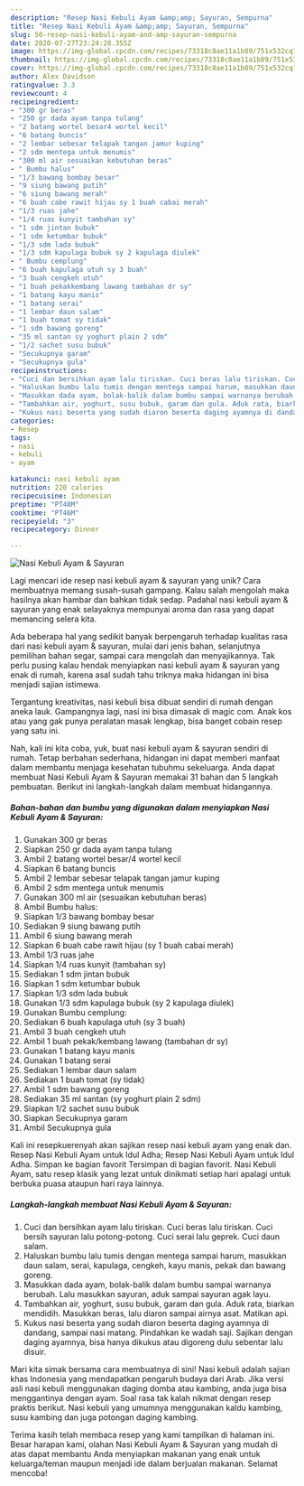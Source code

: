 ```yaml
---
description: "Resep Nasi Kebuli Ayam &amp;amp; Sayuran, Sempurna"
title: "Resep Nasi Kebuli Ayam &amp;amp; Sayuran, Sempurna"
slug: 50-resep-nasi-kebuli-ayam-and-amp-sayuran-sempurna
date: 2020-07-27T23:24:28.355Z
image: https://img-global.cpcdn.com/recipes/73318c8ae11a1b89/751x532cq70/nasi-kebuli-ayam-sayuran-foto-resep-utama.jpg
thumbnail: https://img-global.cpcdn.com/recipes/73318c8ae11a1b89/751x532cq70/nasi-kebuli-ayam-sayuran-foto-resep-utama.jpg
cover: https://img-global.cpcdn.com/recipes/73318c8ae11a1b89/751x532cq70/nasi-kebuli-ayam-sayuran-foto-resep-utama.jpg
author: Alex Davidson
ratingvalue: 3.3
reviewcount: 4
recipeingredient:
- "300 gr beras"
- "250 gr dada ayam tanpa tulang"
- "2 batang wortel besar4 wortel kecil"
- "6 batang buncis"
- "2 lembar sebesar telapak tangan jamur kuping"
- "2 sdm mentega untuk menumis"
- "300 ml air sesuaikan kebutuhan beras"
- " Bumbu halus"
- "1/3 bawang bombay besar"
- "9 siung bawang putih"
- "6 siung bawang merah"
- "6 buah cabe rawit hijau sy 1 buah cabai merah"
- "1/3 ruas jahe"
- "1/4 ruas kunyit tambahan sy"
- "1 sdm jintan bubuk"
- "1 sdm ketumbar bubuk"
- "1/3 sdm lada bubuk"
- "1/3 sdm kapulaga bubuk sy 2 kapulaga diulek"
- " Bumbu cemplung"
- "6 buah kapulaga utuh sy 3 buah"
- "3 buah cengkeh utuh"
- "1 buah pekakkembang lawang tambahan dr sy"
- "1 batang kayu manis"
- "1 batang serai"
- "1 lembar daun salam"
- "1 buah tomat sy tidak"
- "1 sdm bawang goreng"
- "35 ml santan sy yoghurt plain 2 sdm"
- "1/2 sachet susu bubuk"
- "Secukupnya garam"
- "Secukupnya gula"
recipeinstructions:
- "Cuci dan bersihkan ayam lalu tiriskan. Cuci beras lalu tiriskan. Cuci bersih sayuran lalu potong-potong. Cuci serai lalu geprek. Cuci daun salam."
- "Haluskan bumbu lalu tumis dengan mentega sampai harum, masukkan daun salam, serai, kapulaga, cengkeh, kayu manis, pekak dan bawang goreng."
- "Masukkan dada ayam, bolak-balik dalam bumbu sampai warnanya berubah. Lalu masukkan sayuran, aduk sampai sayuran agak layu."
- "Tambahkan air, yoghurt, susu bubuk, garam dan gula. Aduk rata, biarkan mendidih. Masukkan beras, lalu diaron sampai airnya asat. Matikan api."
- "Kukus nasi beserta yang sudah diaron beserta daging ayamnya di dandang, sampai nasi matang. Pindahkan ke wadah saji. Sajikan dengan daging ayamnya, bisa hanya dikukus atau digoreng dulu sebentar lalu disuir."
categories:
- Resep
tags:
- nasi
- kebuli
- ayam

katakunci: nasi kebuli ayam 
nutrition: 220 calories
recipecuisine: Indonesian
preptime: "PT40M"
cooktime: "PT46M"
recipeyield: "3"
recipecategory: Dinner

---
```



![Nasi Kebuli Ayam &amp; Sayuran](https://img-global.cpcdn.com/recipes/73318c8ae11a1b89/751x532cq70/nasi-kebuli-ayam-sayuran-foto-resep-utama.jpg)

Lagi mencari ide resep nasi kebuli ayam &amp; sayuran yang unik? Cara membuatnya memang susah-susah gampang. Kalau salah mengolah maka hasilnya akan hambar dan bahkan tidak sedap. Padahal nasi kebuli ayam &amp; sayuran yang enak selayaknya mempunyai aroma dan rasa yang dapat memancing selera kita.

Ada beberapa hal yang sedikit banyak berpengaruh terhadap kualitas rasa dari nasi kebuli ayam &amp; sayuran, mulai dari jenis bahan, selanjutnya pemilihan bahan segar, sampai cara mengolah dan menyajikannya. Tak perlu pusing kalau hendak menyiapkan nasi kebuli ayam &amp; sayuran yang enak di rumah, karena asal sudah tahu triknya maka hidangan ini bisa menjadi sajian istimewa.

Tergantung kreativitas, nasi kebuli bisa dibuat sendiri di rumah dengan aneka lauk. Gampangnya lagi, nasi ini bisa dimasak di magic com. Anak kos atau yang gak punya peralatan masak lengkap, bisa banget cobain resep yang satu ini.


Nah, kali ini kita coba, yuk, buat nasi kebuli ayam &amp; sayuran sendiri di rumah. Tetap berbahan sederhana, hidangan ini dapat memberi manfaat dalam membantu menjaga kesehatan tubuhmu sekeluarga. Anda dapat membuat Nasi Kebuli Ayam &amp; Sayuran memakai 31 bahan dan 5 langkah pembuatan. Berikut ini langkah-langkah dalam membuat hidangannya.

<!--inarticleads1-->

##### Bahan-bahan dan bumbu yang digunakan dalam menyiapkan Nasi Kebuli Ayam &amp; Sayuran:

1. Gunakan 300 gr beras
1. Siapkan 250 gr dada ayam tanpa tulang
1. Ambil 2 batang wortel besar/4 wortel kecil
1. Siapkan 6 batang buncis
1. Ambil 2 lembar sebesar telapak tangan jamur kuping
1. Ambil 2 sdm mentega untuk menumis
1. Gunakan 300 ml air (sesuaikan kebutuhan beras)
1. Ambil  Bumbu halus:
1. Siapkan 1/3 bawang bombay besar
1. Sediakan 9 siung bawang putih
1. Ambil 6 siung bawang merah
1. Siapkan 6 buah cabe rawit hijau (sy 1 buah cabai merah)
1. Ambil 1/3 ruas jahe
1. Siapkan 1/4 ruas kunyit (tambahan sy)
1. Sediakan 1 sdm jintan bubuk
1. Siapkan 1 sdm ketumbar bubuk
1. Siapkan 1/3 sdm lada bubuk
1. Gunakan 1/3 sdm kapulaga bubuk (sy 2 kapulaga diulek)
1. Gunakan  Bumbu cemplung:
1. Sediakan 6 buah kapulaga utuh (sy 3 buah)
1. Ambil 3 buah cengkeh utuh
1. Ambil 1 buah pekak/kembang lawang (tambahan dr sy)
1. Gunakan 1 batang kayu manis
1. Gunakan 1 batang serai
1. Sediakan 1 lembar daun salam
1. Sediakan 1 buah tomat (sy tidak)
1. Ambil 1 sdm bawang goreng
1. Sediakan 35 ml santan (sy yoghurt plain 2 sdm)
1. Siapkan 1/2 sachet susu bubuk
1. Siapkan Secukupnya garam
1. Ambil Secukupnya gula


Kali ini resepkuerenyah akan sajikan resep nasi kebuli ayam yang enak dan. Resep Nasi Kebuli Ayam untuk Idul Adha; Resep Nasi Kebuli Ayam untuk Idul Adha. Simpan ke bagian favorit Tersimpan di bagian favorit. Nasi Kebuli Ayam, satu resep klasik yang lezat untuk dinikmati setiap hari apalagi untuk berbuka puasa ataupun hari raya lainnya. 

<!--inarticleads2-->

##### Langkah-langkah membuat Nasi Kebuli Ayam &amp; Sayuran:

1. Cuci dan bersihkan ayam lalu tiriskan. Cuci beras lalu tiriskan. Cuci bersih sayuran lalu potong-potong. Cuci serai lalu geprek. Cuci daun salam.
1. Haluskan bumbu lalu tumis dengan mentega sampai harum, masukkan daun salam, serai, kapulaga, cengkeh, kayu manis, pekak dan bawang goreng.
1. Masukkan dada ayam, bolak-balik dalam bumbu sampai warnanya berubah. Lalu masukkan sayuran, aduk sampai sayuran agak layu.
1. Tambahkan air, yoghurt, susu bubuk, garam dan gula. Aduk rata, biarkan mendidih. Masukkan beras, lalu diaron sampai airnya asat. Matikan api.
1. Kukus nasi beserta yang sudah diaron beserta daging ayamnya di dandang, sampai nasi matang. Pindahkan ke wadah saji. Sajikan dengan daging ayamnya, bisa hanya dikukus atau digoreng dulu sebentar lalu disuir.


Mari kita simak bersama cara membuatnya di sini! Nasi kebuli adalah sajian khas Indonesia yang mendapatkan pengaruh budaya dari Arab. Jika versi asli nasi kebuli menggunakan daging domba atau kambing, anda juga bisa menggantinya dengan ayam. Soal rasa tak kalah nikmat dengan resep praktis berikut. Nasi kebuli yang umumnya menggunakan kaldu kambing, susu kambing dan juga potongan daging kambing. 

Terima kasih telah membaca resep yang kami tampilkan di halaman ini. Besar harapan kami, olahan Nasi Kebuli Ayam &amp; Sayuran yang mudah di atas dapat membantu Anda menyiapkan makanan yang enak untuk keluarga/teman maupun menjadi ide dalam berjualan makanan. Selamat mencoba!
